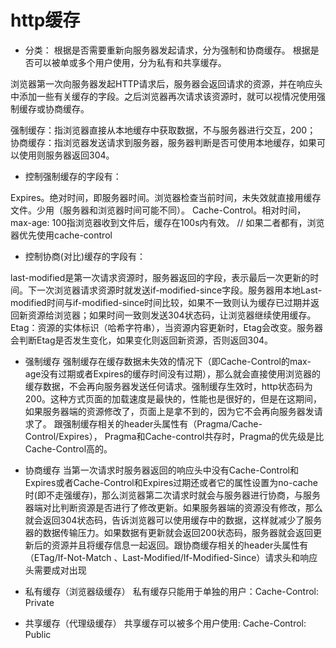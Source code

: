 # http缓存

* 分类：
根据是否需要重新向服务器发起请求，分为强制和协商缓存。
根据是否可以被单或多个用户使用，分为私有和共享缓存。

浏览器第一次向服务器发起HTTP请求后，服务器会返回请求的资源，并在响应头中添加一些有关缓存的字段。之后浏览器再次请求该资源时，就可以视情况使用强制缓存或协商缓存。

强制缓存：指浏览器直接从本地缓存中获取数据，不与服务器进行交互，200；
协商缓存：指浏览器发送请求到服务器，服务器判断是否可使用本地缓存，如果可以使用则服务器返回304。

* 控制强制缓存的字段有：

Expires。绝对时间，即服务器时间。浏览器检查当前时间，未失效就直接用缓存文件。少用（服务器和浏览器时间可能不同）。
Cache-Control。相对时间，max-age: 100指浏览器收到文件后，缓存在100s内有效。
// 如果二者都有，浏览器优先使用cache-control

* 控制协商(对比)缓存的字段有：

last-modified是第一次请求资源时，服务器返回的字段，表示最后一次更新的时间。下一次浏览器请求资源时就发送if-modified-since字段。服务器用本地Last-modified时间与if-modified-since时间比较，如果不一致则认为缓存已过期并返回新资源给浏览器；如果时间一致则发送304状态码，让浏览器继续使用缓存。
Etag：资源的实体标识（哈希字符串），当资源内容更新时，Etag会改变。服务器会判断Etag是否发生变化，如果变化则返回新资源，否则返回304。

* 强制缓存
强制缓存在缓存数据未失效的情况下（即Cache-Control的max-age没有过期或者Expires的缓存时间没有过期），那么就会直接使用浏览器的缓存数据，不会再向服务器发送任何请求。强制缓存生效时，http状态码为200。这种方式页面的加载速度是最快的，性能也是很好的，但是在这期间，如果服务器端的资源修改了，页面上是拿不到的，因为它不会再向服务器发请求了。 跟强制缓存相关的header头属性有（Pragma/Cache-Control/Expires）， Pragma和Cache-control共存时，Pragma的优先级是比Cache-Control高的。

* 协商缓存
当第一次请求时服务器返回的响应头中没有Cache-Control和Expires或者Cache-Control和Expires过期还或者它的属性设置为no-cache时(即不走强缓存)，那么浏览器第二次请求时就会与服务器进行协商，与服务器端对比判断资源是否进行了修改更新。如果服务器端的资源没有修改，那么就会返回304状态码，告诉浏览器可以使用缓存中的数据，这样就减少了服务器的数据传输压力。如果数据有更新就会返回200状态码，服务器就会返回更新后的资源并且将缓存信息一起返回。跟协商缓存相关的header头属性有（ETag/If-Not-Match 、Last-Modified/If-Modified-Since）请求头和响应头需要成对出现

* 私有缓存（浏览器级缓存）
私有缓存只能用于单独的用户：Cache-Control: Private

* 共享缓存（代理级缓存）
共享缓存可以被多个用户使用: Cache-Control: Public
